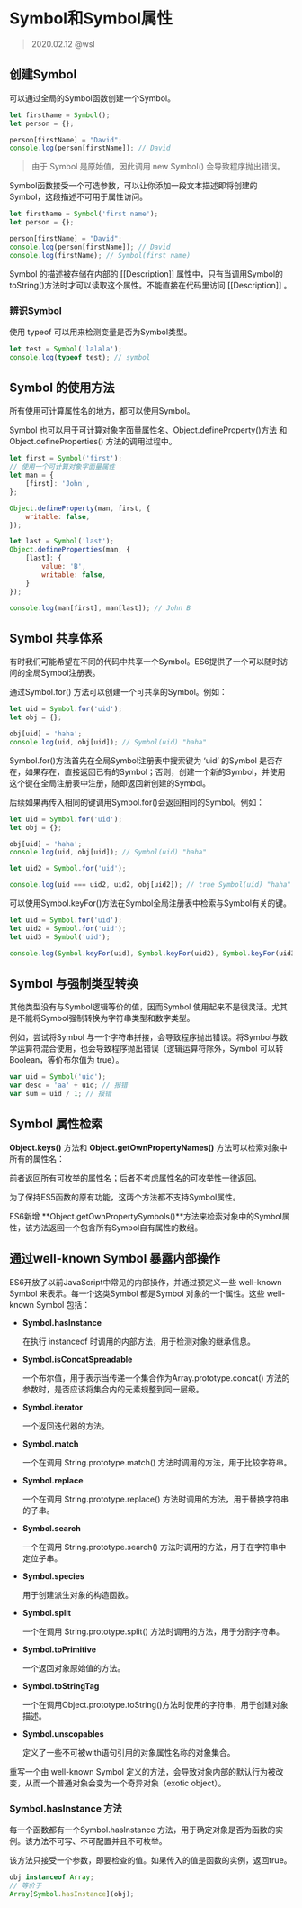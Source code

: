 # Symbol和Symbol属性

> 2020.02.12 @wsl

## 创建Symbol

可以通过全局的Symbol函数创建一个Symbol。

```javascript
let firstName = Symbol();
let person = {};

person[firstName] = "David";
console.log(person[firstName]); // David
```

> 由于 Symbol 是原始值，因此调用 new Symbol() 会导致程序抛出错误。

Symbol函数接受一个可选参数，可以让你添加一段文本描述即将创建的Symbol，这段描述不可用于属性访问。

```javascript
let firstName = Symbol('first name');
let person = {};

person[firstName] = "David";
console.log(person[firstName]); // David
console.log(firstName); // Symbol(first name)
```

Symbol 的描述被存储在内部的 [[Description]] 属性中，只有当调用Symbol的toString()方法时才可以读取这个属性。不能直接在代码里访问 [[Description]] 。

### 辨识Symbol

使用 typeof 可以用来检测变量是否为Symbol类型。

```javascript
let test = Symbol('lalala');
console.log(typeof test); // symbol
```

## Symbol 的使用方法

所有使用可计算属性名的地方，都可以使用Symbol。

Symbol 也可以用于可计算对象字面量属性名、Object.defineProperty()方法 和Object.defineProperties() 方法的调用过程中。

```javascript
let first = Symbol('first');
// 使用一个可计算对象字面量属性
let man = {
    [first]: 'John',
};

Object.defineProperty(man, first, {
    writable: false,
});

let last = Symbol('last');
Object.defineProperties(man, {
    [last]: {
        value: 'B',
        writable: false,
    }
});

console.log(man[first], man[last]); // John B
```

## Symbol 共享体系

有时我们可能希望在不同的代码中共享一个Symbol。ES6提供了一个可以随时访问的全局Symbol注册表。

通过Symbol.for() 方法可以创建一个可共享的Symbol。例如：

```javascript
let uid = Symbol.for('uid');
let obj = {};

obj[uid] = 'haha';
console.log(uid, obj[uid]); // Symbol(uid) "haha"
```

Symbol.for()方法首先在全局Symbol注册表中搜索键为 ‘uid’ 的Symbol 是否存在，如果存在，直接返回已有的Symbol；否则，创建一个新的Symbol，并使用这个键在全局注册表中注册，随即返回新创建的Symbol。

后续如果再传入相同的键调用Symbol.for()会返回相同的Symbol。例如：

```javascript
let uid = Symbol.for('uid');
let obj = {};

obj[uid] = 'haha';
console.log(uid, obj[uid]); // Symbol(uid) "haha"

let uid2 = Symbol.for('uid');

console.log(uid === uid2, uid2, obj[uid2]); // true Symbol(uid) "haha"
```

可以使用Symbol.keyFor()方法在Symbol全局注册表中检索与Symbol有关的键。

```javascript
let uid = Symbol.for('uid');
let uid2 = Symbol.for('uid');
let uid3 = Symbol('uid');

console.log(Symbol.keyFor(uid), Symbol.keyFor(uid2), Symbol.keyFor(uid3)); // uid uid undefined
```

## Symbol 与强制类型转换

其他类型没有与Symbol逻辑等价的值，因而Symbol 使用起来不是很灵活。尤其是不能将Symbol强制转换为字符串类型和数字类型。

例如，尝试将Symbol 与一个字符串拼接，会导致程序抛出错误。将Symbol与数学运算符混合使用，也会导致程序抛出错误（逻辑运算符除外，Symbol 可以转 Boolean，等价布尔值为 true）。

```javascript
var uid = Symbol('uid');
var desc = 'aa' + uid; // 报错
var sum = uid / 1; // 报错
```

## Symbol 属性检索

**Object.keys()** 方法和 **Object.getOwnPropertyNames()** 方法可以检索对象中所有的属性名：

前者返回所有可枚举的属性名；后者不考虑属性名的可枚举性一律返回。

为了保持ES5函数的原有功能，这两个方法都不支持Symbol属性。

ES6新增 **Object.getOwnPropertySymbols()**方法来检索对象中的Symbol属性，该方法返回一个包含所有Symbol自有属性的数组。

## 通过well-known Symbol 暴露内部操作

ES6开放了以前JavaScript中常见的内部操作，并通过预定义一些 well-known Symbol 来表示。每一个这类Symbol 都是Symbol 对象的一个属性。这些 well-known Symbol 包括：

- **Symbol.hasInstance**

  在执行 instanceof 时调用的内部方法，用于检测对象的继承信息。

- **Symbol.isConcatSpreadable**

  一个布尔值，用于表示当传递一个集合作为Array.prototype.concat() 方法的参数时，是否应该将集合内的元素规整到同一层级。

- **Symbol.iterator**

  一个返回迭代器的方法。

- **Symbol.match**

  一个在调用 String.prototype.match() 方法时调用的方法，用于比较字符串。

- **Symbol.replace**

  一个在调用 String.prototype.replace() 方法时调用的方法，用于替换字符串的子串。

- **Symbol.search**

  一个在调用 String.prototype.search() 方法时调用的方法，用于在字符串中定位子串。

- **Symbol.species**

  用于创建派生对象的构造函数。

- **Symbol.split**

  一个在调用 String.prototype.split() 方法时调用的方法，用于分割字符串。

- **Symbol.toPrimitive**

  一个返回对象原始值的方法。

- **Symbol.toStringTag**

  一个在调用Object.prototype.toString()方法时使用的字符串，用于创建对象描述。

- **Symbol.unscopables**

  定义了一些不可被with语句引用的对象属性名称的对象集合。

重写一个由 well-known Symbol 定义的方法，会导致对象内部的默认行为被改变，从而一个普通对象会变为一个奇异对象（exotic object）。

### Symbol.hasInstance 方法

每一个函数都有一个Symbol.hasInstance 方法，用于确定对象是否为函数的实例。该方法不可写、不可配置并且不可枚举。

该方法只接受一个参数，即要检查的值。如果传入的值是函数的实例，返回true。

```javascript
obj instanceof Array;
// 等价于
Array[Symbol.hasInstance](obj);
```

























